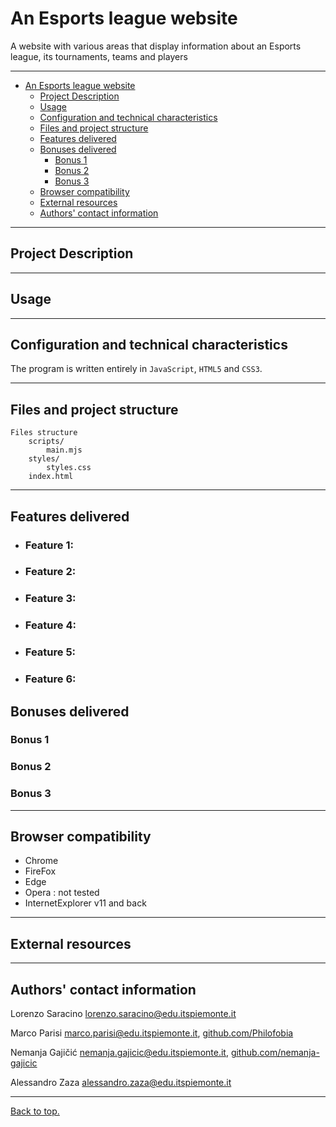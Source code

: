 # An Esports league website

A website with various areas that display information about an Esports league,
its tournaments, teams and players

---

- [An Esports league website](#an-esports-league-website)
  - [Project Description](#project-description)
  - [Usage](#usage)
  - [Configuration and technical characteristics](#configuration-and-technical-characteristics)
  - [Files and project structure](#files-and-project-structure)
  - [Features delivered](#features-delivered)
  - [Bonuses delivered](#bonuses-delivered)
    - [Bonus 1](#bonus-1)
    - [Bonus 2](#bonus-2)
    - [Bonus 3](#bonus-3)
  - [Browser compatibility](#browser-compatibility)
  - [External resources](#external-resources)
  - [Authors' contact information](#authors-contact-information)

---

## Project Description


---

## Usage


---

## Configuration and technical characteristics

The program is written entirely in <code>JavaScript</code>, <code>HTML5</code> and <code>CSS3</code>.


---

## Files and project structure

```
Files structure
	scripts/
        main.mjs
	styles/
		styles.css
	index.html
```


---

## Features delivered

-   ### Feature 1: 
   
-   ### Feature 2: 

-   ### Feature 3: 

-   ### Feature 4: 

-   ### Feature 5: 

-   ### Feature 6: 


## Bonuses delivered

### Bonus 1

### Bonus 2

### Bonus 3

---

## Browser compatibility

-   Chrome 
-   FireFox 
-   Edge 
-   Opera : not tested
-   InternetExplorer v11 and back 

---

## External resources

---

## Authors' contact information

Lorenzo Saracino
[lorenzo.saracino@edu.itspiemonte.it](lorenzo.saracino@edu.itspiemonte.it)

Marco Parisi
[marco.parisi@edu.itspiemonte.it](marco.parisi@edu.itspiemonte.it), [github.com/Philofobia](https://github.com/Philofobia)

Nemanja Gajičić
[nemanja.gajicic@edu.itspiemonte.it](nemanja.gajicic@edu.itspiemonte.it), [github.com/nemanja-gajicic](https://github.com/nemanja-gajicic)

Alessandro Zaza
[alessandro.zaza@edu.itspiemonte.it](alessandro.zaza@edu.itspiemonte.it)


---

[Back to top.](#an-esports-league-website)
